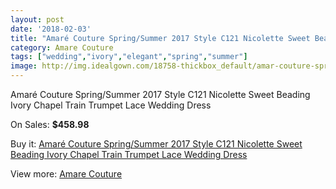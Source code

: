 ```yaml
---
layout: post
date: '2018-02-03'
title: "Amaré Couture Spring/Summer 2017 Style C121 Nicolette Sweet Beading Ivory Chapel Train Trumpet Lace Wedding Dress"
category: Amare Couture
tags: ["wedding","ivory","elegant","spring","summer"]
image: http://img.idealgown.com/18758-thickbox_default/amar-couture-spring-summer-2017-style-c121-nicolette-sweet-beading-ivory-chapel-train-trumpet-lace-wedding-dress.jpg
---
```

Amaré Couture Spring/Summer 2017 Style C121 Nicolette Sweet Beading Ivory Chapel Train Trumpet Lace Wedding Dress

On Sales: **$458.98**
<a href="https://www.idealgown.com/en/amare-couture/7197-amar-couture-spring-summer-2017-style-c121-nicolette-sweet-beading-ivory-chapel-train-trumpet-lace-wedding-dress.html"><amp-img layout="responsive" width="600" height="600" src="//img.idealgown.com/18758-thickbox_default/amar-couture-spring-summer-2017-style-c121-nicolette-sweet-beading-ivory-chapel-train-trumpet-lace-wedding-dress.jpg" alt="Amaré Couture Spring/Summer 2017 Style C121 Nicolette Sweet Beading Ivory Chapel Train Trumpet Lace Wedding Dress 0" /></a>
<a href="https://www.idealgown.com/en/amare-couture/7197-amar-couture-spring-summer-2017-style-c121-nicolette-sweet-beading-ivory-chapel-train-trumpet-lace-wedding-dress.html"><amp-img layout="responsive" width="600" height="600" src="//img.idealgown.com/18769-thickbox_default/amar-couture-spring-summer-2017-style-c121-nicolette-sweet-beading-ivory-chapel-train-trumpet-lace-wedding-dress.jpg" alt="Amaré Couture Spring/Summer 2017 Style C121 Nicolette Sweet Beading Ivory Chapel Train Trumpet Lace Wedding Dress 1" /></a>
<a href="https://www.idealgown.com/en/amare-couture/7197-amar-couture-spring-summer-2017-style-c121-nicolette-sweet-beading-ivory-chapel-train-trumpet-lace-wedding-dress.html"><amp-img layout="responsive" width="600" height="600" src="//img.idealgown.com/18768-thickbox_default/amar-couture-spring-summer-2017-style-c121-nicolette-sweet-beading-ivory-chapel-train-trumpet-lace-wedding-dress.jpg" alt="Amaré Couture Spring/Summer 2017 Style C121 Nicolette Sweet Beading Ivory Chapel Train Trumpet Lace Wedding Dress 2" /></a>
<a href="https://www.idealgown.com/en/amare-couture/7197-amar-couture-spring-summer-2017-style-c121-nicolette-sweet-beading-ivory-chapel-train-trumpet-lace-wedding-dress.html"><amp-img layout="responsive" width="600" height="600" src="//img.idealgown.com/18767-thickbox_default/amar-couture-spring-summer-2017-style-c121-nicolette-sweet-beading-ivory-chapel-train-trumpet-lace-wedding-dress.jpg" alt="Amaré Couture Spring/Summer 2017 Style C121 Nicolette Sweet Beading Ivory Chapel Train Trumpet Lace Wedding Dress 3" /></a>
<a href="https://www.idealgown.com/en/amare-couture/7197-amar-couture-spring-summer-2017-style-c121-nicolette-sweet-beading-ivory-chapel-train-trumpet-lace-wedding-dress.html"><amp-img layout="responsive" width="600" height="600" src="//img.idealgown.com/18766-thickbox_default/amar-couture-spring-summer-2017-style-c121-nicolette-sweet-beading-ivory-chapel-train-trumpet-lace-wedding-dress.jpg" alt="Amaré Couture Spring/Summer 2017 Style C121 Nicolette Sweet Beading Ivory Chapel Train Trumpet Lace Wedding Dress 4" /></a>
<a href="https://www.idealgown.com/en/amare-couture/7197-amar-couture-spring-summer-2017-style-c121-nicolette-sweet-beading-ivory-chapel-train-trumpet-lace-wedding-dress.html"><amp-img layout="responsive" width="600" height="600" src="//img.idealgown.com/18765-thickbox_default/amar-couture-spring-summer-2017-style-c121-nicolette-sweet-beading-ivory-chapel-train-trumpet-lace-wedding-dress.jpg" alt="Amaré Couture Spring/Summer 2017 Style C121 Nicolette Sweet Beading Ivory Chapel Train Trumpet Lace Wedding Dress 5" /></a>
<a href="https://www.idealgown.com/en/amare-couture/7197-amar-couture-spring-summer-2017-style-c121-nicolette-sweet-beading-ivory-chapel-train-trumpet-lace-wedding-dress.html"><amp-img layout="responsive" width="600" height="600" src="//img.idealgown.com/18764-thickbox_default/amar-couture-spring-summer-2017-style-c121-nicolette-sweet-beading-ivory-chapel-train-trumpet-lace-wedding-dress.jpg" alt="Amaré Couture Spring/Summer 2017 Style C121 Nicolette Sweet Beading Ivory Chapel Train Trumpet Lace Wedding Dress 6" /></a>
<a href="https://www.idealgown.com/en/amare-couture/7197-amar-couture-spring-summer-2017-style-c121-nicolette-sweet-beading-ivory-chapel-train-trumpet-lace-wedding-dress.html"><amp-img layout="responsive" width="600" height="600" src="//img.idealgown.com/18763-thickbox_default/amar-couture-spring-summer-2017-style-c121-nicolette-sweet-beading-ivory-chapel-train-trumpet-lace-wedding-dress.jpg" alt="Amaré Couture Spring/Summer 2017 Style C121 Nicolette Sweet Beading Ivory Chapel Train Trumpet Lace Wedding Dress 7" /></a>
<a href="https://www.idealgown.com/en/amare-couture/7197-amar-couture-spring-summer-2017-style-c121-nicolette-sweet-beading-ivory-chapel-train-trumpet-lace-wedding-dress.html"><amp-img layout="responsive" width="600" height="600" src="//img.idealgown.com/18762-thickbox_default/amar-couture-spring-summer-2017-style-c121-nicolette-sweet-beading-ivory-chapel-train-trumpet-lace-wedding-dress.jpg" alt="Amaré Couture Spring/Summer 2017 Style C121 Nicolette Sweet Beading Ivory Chapel Train Trumpet Lace Wedding Dress 8" /></a>
<a href="https://www.idealgown.com/en/amare-couture/7197-amar-couture-spring-summer-2017-style-c121-nicolette-sweet-beading-ivory-chapel-train-trumpet-lace-wedding-dress.html"><amp-img layout="responsive" width="600" height="600" src="//img.idealgown.com/18761-thickbox_default/amar-couture-spring-summer-2017-style-c121-nicolette-sweet-beading-ivory-chapel-train-trumpet-lace-wedding-dress.jpg" alt="Amaré Couture Spring/Summer 2017 Style C121 Nicolette Sweet Beading Ivory Chapel Train Trumpet Lace Wedding Dress 9" /></a>
<a href="https://www.idealgown.com/en/amare-couture/7197-amar-couture-spring-summer-2017-style-c121-nicolette-sweet-beading-ivory-chapel-train-trumpet-lace-wedding-dress.html"><amp-img layout="responsive" width="600" height="600" src="//img.idealgown.com/18760-thickbox_default/amar-couture-spring-summer-2017-style-c121-nicolette-sweet-beading-ivory-chapel-train-trumpet-lace-wedding-dress.jpg" alt="Amaré Couture Spring/Summer 2017 Style C121 Nicolette Sweet Beading Ivory Chapel Train Trumpet Lace Wedding Dress 10" /></a>
<a href="https://www.idealgown.com/en/amare-couture/7197-amar-couture-spring-summer-2017-style-c121-nicolette-sweet-beading-ivory-chapel-train-trumpet-lace-wedding-dress.html"><amp-img layout="responsive" width="600" height="600" src="//img.idealgown.com/18759-thickbox_default/amar-couture-spring-summer-2017-style-c121-nicolette-sweet-beading-ivory-chapel-train-trumpet-lace-wedding-dress.jpg" alt="Amaré Couture Spring/Summer 2017 Style C121 Nicolette Sweet Beading Ivory Chapel Train Trumpet Lace Wedding Dress 11" /></a>

Buy it: [Amaré Couture Spring/Summer 2017 Style C121 Nicolette Sweet Beading Ivory Chapel Train Trumpet Lace Wedding Dress](https://www.idealgown.com/en/amare-couture/7197-amar-couture-spring-summer-2017-style-c121-nicolette-sweet-beading-ivory-chapel-train-trumpet-lace-wedding-dress.html "Amaré Couture Spring/Summer 2017 Style C121 Nicolette Sweet Beading Ivory Chapel Train Trumpet Lace Wedding Dress")

View more: [Amare Couture](https://www.idealgown.com/en/141-amare-couture "Amare Couture")